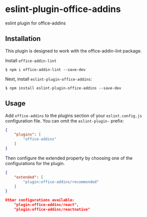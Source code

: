 # eslint-plugin-office-addins

eslint plugin for office-addins

## Installation

This plugin is designed to work with the office-addin-lint package. 

Install `office-addin-lint`

```
$ npm i office-addin-lint --save-dev
```

Next, install `eslint-plugin-office-addins`:

```
$ npm install eslint-plugin-office-addins --save-dev
```

## Usage

Add `office-addins` to the plugins section of your `eslint.config.js` configuration file. You can omit the `eslint-plugin-` prefix:

```json
{
    "plugins": [
        "office-addins"
    ]
}
```

Then configure the extended property by choosing one of the configurations for the plugin. 
```json
{
    "extended": [
        "plugin:office-addins/recommended"
    ]
}

Other configurations available:
    "plugin:office-addins/react",
    "plugin:office-addins/reactnative"
```
